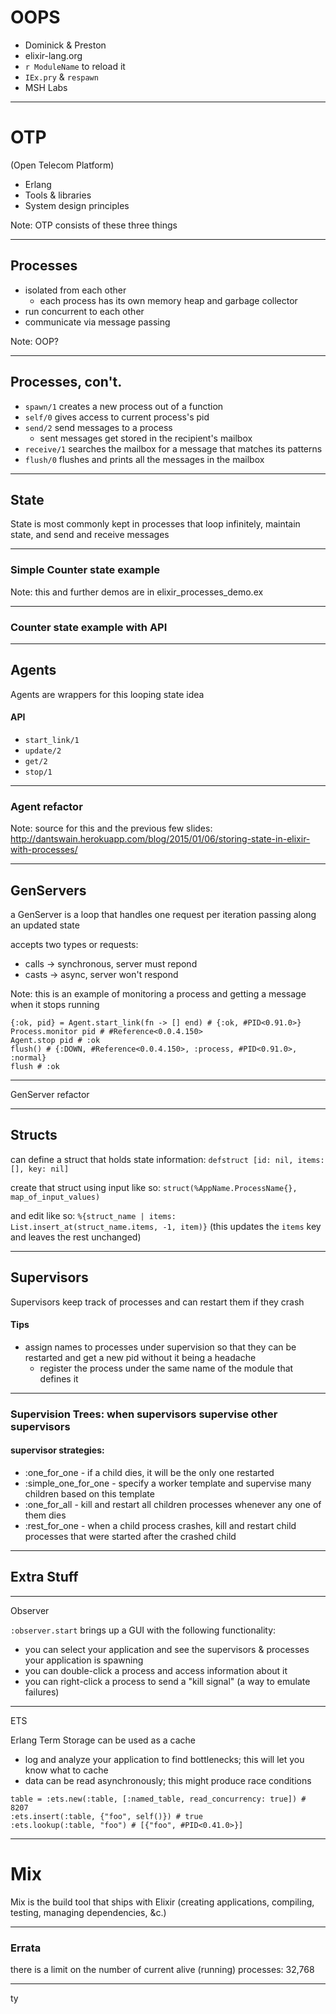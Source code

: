 # OOPS

+ Dominick & Preston
+ elixir-lang.org
+ `r ModuleName` to reload it
+ `IEx.pry` & `respawn`
+ MSH Labs

---

# OTP

(Open Telecom Platform)

+ Erlang
+ Tools & libraries
+ System design principles

Note:
OTP consists of these three things

---

## Processes

+ isolated from each other 
  + each process has its own memory heap and garbage collector
+ run concurrent to each other
+ communicate via message passing

Note:
OOP?

---

## Processes, con't.

+ `spawn/1` creates a new process out of a function
+ `self/0` gives access to current process's pid
+ `send/2` send messages to a process
  + sent messages get stored in the recipient's mailbox
+ `receive/1` searches the mailbox for a message that matches its patterns
+ `flush/0` flushes and prints all the messages in the mailbox

---

## State

State is most commonly kept in processes that loop infinitely, maintain state, and send and receive messages

---

### Simple Counter state example

Note:
this and further demos are in elixir_processes_demo.ex

---

### Counter state example with API

---

## Agents

Agents are wrappers for this looping state idea

#### API

+ `start_link/1`
+ `update/2`
+ `get/2`
+ `stop/1`

---

### Agent refactor

Note:
source for this and the previous few slides: http://dantswain.herokuapp.com/blog/2015/01/06/storing-state-in-elixir-with-processes/

---

## GenServers

a GenServer is a loop that handles one request per iteration passing along an updated state

accepts two types or requests:

+ calls -> synchronous, server must repond
+ casts -> async, server won't respond

Note:
this is an example of monitoring a process and getting a message when it stops
running
```
{:ok, pid} = Agent.start_link(fn -> [] end) # {:ok, #PID<0.91.0>}
Process.monitor pid # #Reference<0.0.4.150>
Agent.stop pid # :ok
flush() # {:DOWN, #Reference<0.0.4.150>, :process, #PID<0.91.0>, :normal}
flush # :ok
```

---

GenServer refactor

---

## Structs

can define a struct that holds state information:
`defstruct [id: nil, items: [], key: nil]`

create that struct using input like so:
`struct(%AppName.ProcessName{}, map_of_input_values)`

and edit like so:
`%{struct_name | items: List.insert_at(struct_name.items, -1, item)}`
(this updates the `items` key and leaves the rest unchanged)

---

## Supervisors

Supervisors keep track of processes and can restart them if they crash

#### Tips
+ assign names to processes under supervision so that they can be restarted and get a new pid without it being a headache
  + register the process under the same name of the module that defines it

---

### Supervision Trees: when supervisors supervise other supervisors

#### supervisor strategies:

+ :one_for_one - if a child dies, it will be the only one restarted
+ :simple_one_for_one - specify a worker template and supervise many children based on this template
+ :one_for_all - kill and restart all children processes whenever any one of
them dies
+ :rest_for_one - when a child process crashes, kill and restart child
processes that were started after the crashed child

---

## Extra Stuff

---

Observer

`:observer.start` brings up a GUI with the following functionality:

+ you can select your application and see the supervisors & processes your
application is spawning
+ you can double-click a process and access information about it
+ you can right-click a process to send a "kill signal" (a way to emulate
failures)

---

ETS

Erlang Term Storage can be used as a cache
+ log and analyze your application to find bottlenecks; this will let you know
what to cache
+ data can be read asynchronously; this might produce race conditions

```
table = :ets.new(:table, [:named_table, read_concurrency: true]) # 8207
:ets.insert(:table, {"foo", self()}) # true
:ets.lookup(:table, "foo") # [{"foo", #PID<0.41.0>}]
```

---

# Mix

Mix is the build tool that ships with Elixir (creating applications, compiling, testing, managing dependencies, &c.)

---

### Errata

there is a limit on the number of current alive (running) processes: 32,768

---

ty
